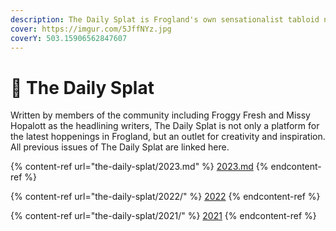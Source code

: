 ```yaml
---
description: The Daily Splat is Frogland's own sensationalist tabloid news source.
cover: https://imgur.com/5JffNYz.jpg
coverY: 503.15906562847607
---
```


# 📰 The Daily Splat

Written by members of the community including Froggy Fresh and Missy Hopalott as the headlining writers, The Daily Splat is not only a platform for the latest hoppenings in Frogland, but an outlet for creativity and inspiration. All previous issues of The Daily Splat are linked here.

{% content-ref url="the-daily-splat/2023.md" %}
[2023.md](the-daily-splat/2023.md)
{% endcontent-ref %}

{% content-ref url="the-daily-splat/2022/" %}
[2022](the-daily-splat/2022/)
{% endcontent-ref %}

{% content-ref url="the-daily-splat/2021/" %}
[2021](the-daily-splat/2021/)
{% endcontent-ref %}

